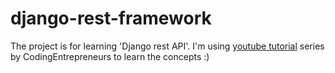 # django-rest-framework
The project is for learning 'Django rest API'. I'm using [youtube tutorial](https://www.youtube.com/watch?v=c708Nf0cHrs) series by 
CodingEntrepreneurs to learn the concepts :)
